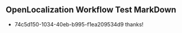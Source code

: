 ## OpenLocalization Workflow Test MarkDown
* 74c5d150-1034-40eb-b995-f1ea209534d9 thanks!

<!--HONumber=Sep16_HO1-->


